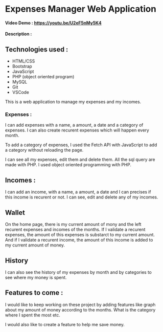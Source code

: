 # Expenses Manager Web Application

#### Video Demo : https://youtu.be/U2eF5nMy5K4

#### Description :


## Technologies used :

- HTML/CSS
- Bootstrap
- JavaScript
- PHP (object oriented program)
- MySQL
- Git
- VSCode

This is a web application to manage my expenses and my incomes.

### Expenses :
I can add expenses with a name, a amount, a date and a category of expenses. I can also create recurent expenses which will happen every month.

To add a category of expenses, I used the Fetch API with JavaScript to add a category without reloading the page.

I can see all my expenses, edit them and delete them. All the sql query are made with PHP. I used object oriented programming with PHP.

## Incomes :

I can add an income, with a name, a amount, a date and I can precises if this income is recurent or not.
I can see, edit and delete any of my incomes.

## Wallet
On the home page, there is my current amount of mony and the left recurent expenses and incomes of the months. If I validate a recurent expenses, the amount of this expenses is substarct to my current amount. And if I validate a recurent income, the amount of this income is added to my current amount of money.

## History
I can also see the history of my expenses by month and by categories to see where my money is spent.

## Features to come :
I would like to keep working on these project by adding features like graph about my amount of money according to the months. What is the category where I spent the most etc.

I would also like to create a feature to help me save money.